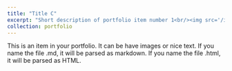```yaml
---
title: "Title C"
excerpt: "Short description of portfolio item number 1<br/><img src='/images/competitions/competition_3.jpg'>"
collection: portfolio
---
```


This is an item in your portfolio. It can be have images or nice text. If you name the file .md, it will be parsed as markdown. If you name the file .html, it will be parsed as HTML. 
